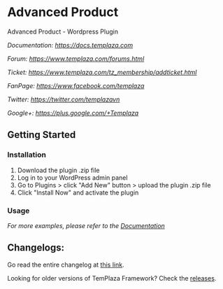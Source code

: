 # Advanced Product

Advanced Product - Wordpress Plugin


_Documentation: https://docs.templaza.com_

_Forum: https://www.templaza.com/forums.html_

_Ticket: https://www.templaza.com/tz_membership/addticket.html_

_FanPage: https://www.facebook.com/templaza_

_Twitter: https://twitter.com/templazavn_

_Google+: https://plus.google.com/+Templaza_

## Getting Started
 
 ### Installation
 
 1. Download the plugin .zip file
 2. Log in to your WordPress admin panel
 3. Go to Plugins > click "Add New" button > upload the plugin .zip file 
 4. Click "Install Now" and activate the plugin
 
 ### Usage
 
 _For more examples, please refer to the [Documentation](https://docs.templaza.com)_

## Changelogs:

Go read the entire changelog at [this link](https://github.com/templaza/advanced-product/blob/main/CHANGELOG.md).

Looking for older versions of TemPlaza Framework? Check the [releases](https://github.com/templaza/advanced-product/releases).
